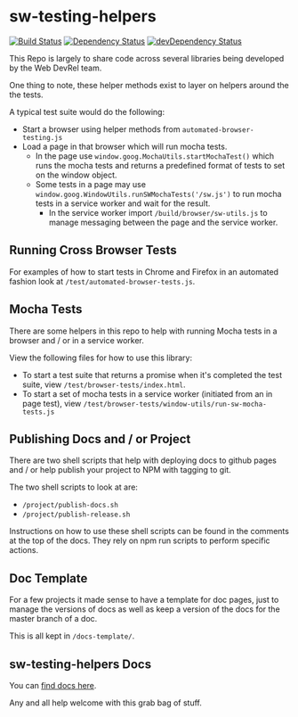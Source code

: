 # sw-testing-helpers

[![Build Status](https://travis-ci.org/GoogleChrome/sw-testing-helpers.svg?branch=master)](https://travis-ci.org/GoogleChrome/sw-testing-helpers) [![Dependency Status](https://david-dm.org/GoogleChrome/sw-testing-helpers.svg)](https://david-dm.org/GoogleChrome/sw-testing-helpers) [![devDependency Status](https://david-dm.org/GoogleChrome/sw-testing-helpers/dev-status.svg)](https://david-dm.org/GoogleChrome/sw-testing-helpers#info=devDependencies)

This Repo is largely to share code across several libraries being developed
by the Web DevRel team.

One thing to note, these helper methods exist to layer on helpers around the
the tests.

A typical test suite would do the following:
- Start a browser using helper methods from `automated-browser-testing.js`
- Load a page in that browser which will run mocha tests.
    - In the page use `window.goog.MochaUtils.startMochaTest()` which runs
    the mocha tests and returns a predefined format of tests to set
    on the window object.
    - Some tests in a page may use
    `window.goog.WindowUtils.runSWMochaTests('/sw.js')` to run mocha tests in a
    service worker and wait for the result.
      - In the service worker import `/build/browser/sw-utils.js` to manage
      messaging between the page and the service worker.

## Running Cross Browser Tests

For examples of how to start tests in Chrome and Firefox in an automated
fashion look at `/test/automated-browser-tests.js`.

## Mocha Tests

There are some helpers in this repo to help with running Mocha tests in
a browser and / or in a service worker.

View the following files for how to use this library:
- To start a test suite that returns a promise when it's completed the test
suite, view `/test/browser-tests/index.html`.
- To start a set of mocha tests in a service worker (initiated from an
  in page test), view `/test/browser-tests/window-utils/run-sw-mocha-tests.js`

## Publishing Docs and / or Project

There are two shell scripts that help with deploying docs to github pages
and / or help publish your project to NPM with tagging to git.

The two shell scripts to look at are:

- `/project/publish-docs.sh`
- `/project/publish-release.sh`

Instructions on how to use these shell scripts can be found in the comments
at the top of the docs. They rely on npm run scripts to perform specific
actions.

## Doc Template

For a few projects it made sense to have a template for doc pages, just to
manage the versions of docs as well as keep a version of the docs for the
master branch of a doc.

This is all kept in `/docs-template/`.

## sw-testing-helpers Docs

You can [find docs here](http://googlechrome.github.io/sw-testing-helpers/).

Any and all help welcome with this grab bag of stuff.

